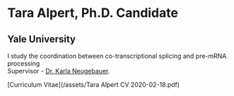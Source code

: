 # Tara Alpert, Ph.D. Candidate
## Yale University

I study the coordination between co-transcriptional splicing and pre-mRNA processing  
Supervisor - [Dr. Karla Neugebauer](https://www.neugebauerlab.com/).

[Curriculum Vitae](/assets/Tara Alpert CV 2020-02-18.pdf)
